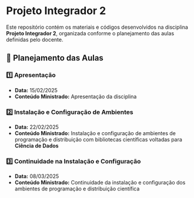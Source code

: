 # Projeto Integrador 2

Este repositório contém os materiais e códigos desenvolvidos na disciplina **Projeto Integrador 2**, organizada conforme o planejamento das aulas definidas pelo docente.

## 📅 Planejamento das Aulas

### 1️⃣ Apresentação
- **Data:** 15/02/2025  
- **Conteúdo Ministrado:** Apresentação da disciplina  

### 2️⃣ Instalação e Configuração de Ambientes
- **Data:** 22/02/2025  
- **Conteúdo Ministrado:** Instalação e configuração de ambientes de programação e distribuição com bibliotecas científicas voltadas para **Ciência de Dados**  

### 3️⃣ Continuidade na Instalação e Configuração
- **Data:** 08/03/2025  
- **Conteúdo Ministrado:** Continuidade da instalação e configuração dos ambientes de programação e distribuição científica  
